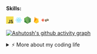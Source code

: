**Skills:**

<code><img height="20" src="https://raw.githubusercontent.com/github/explore/80688e429a7d4ef2fca1e82350fe8e3517d3494d/topics/javascript/javascript.png"></code>
<code><img height="20" src="https://raw.githubusercontent.com/github/explore/80688e429a7d4ef2fca1e82350fe8e3517d3494d/topics/react/react.png"></code>
<code><img height="20" src="https://raw.githubusercontent.com/github/explore/80688e429a7d4ef2fca1e82350fe8e3517d3494d/topics/nodejs/nodejs.png"></code>
<code><img height="20" src="https://raw.githubusercontent.com/github/explore/80688e429a7d4ef2fca1e82350fe8e3517d3494d/topics/firebase/firebase.png"></code>
<code><img height="20" src="https://raw.githubusercontent.com/github/explore/80688e429a7d4ef2fca1e82350fe8e3517d3494d/topics/git/git.png"></code>

[![Ashutosh's github activity graph](https://github-readme-activity-graph.vercel.app/graph?username=brainman17&theme=rogue)](https://github.com/brainman17/github-readme-activity-graph)

<details>
<summary>⚡️ More about my coding life</summary>
<br />
<div align="center">
  <img height="100%" width="100%" src ="https://github-readme-stats.vercel.app/api?username=Brainman17&theme=dracula&show_icons=true&hide_border=true&count_private=true">
  <img height="100%" width="100%" src ="https://github-readme-streak-stats.herokuapp.com/?user=Brainman17&theme=dracula&hide_border=true">
</div>
</details>